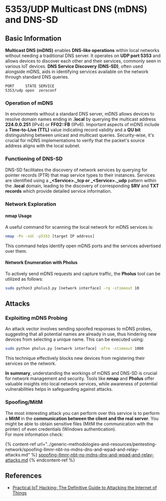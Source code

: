 # 5353/UDP Multicast DNS (mDNS) and DNS-SD





## **Basic Information**

**Multicast DNS (mDNS)** enables **DNS-like operations** within local networks without needing a traditional DNS server. It operates on **UDP port 5353** and allows devices to discover each other and their services, commonly seen in various IoT devices. **DNS Service Discovery (DNS-SD)**, often used alongside mDNS, aids in identifying services available on the network through standard DNS queries.

```
PORT     STATE SERVICE
5353/udp open  zeroconf
```

### **Operation of mDNS**

In environments without a standard DNS server, mDNS allows devices to resolve domain names ending in **.local** by querying the multicast address **224.0.0.251** (IPv4) or **FF02::FB** (IPv6). Important aspects of mDNS include a **Time-to-Live (TTL)** value indicating record validity and a **QU bit** distinguishing between unicast and multicast queries. Security-wise, it's crucial for mDNS implementations to verify that the packet's source address aligns with the local subnet.

### **Functioning of DNS-SD**

DNS-SD facilitates the discovery of network services by querying for pointer records (PTR) that map service types to their instances. Services are identified using a **_\<Service>.\_tcp or \_\<Service>.\_udp** pattern within the **.local** domain, leading to the discovery of corresponding **SRV** and **TXT records** which provide detailed service information.

### **Network Exploration**

#### **nmap Usage**

A useful command for scanning the local network for mDNS services is:

```bash
nmap -Pn -sUC -p5353 [target IP address]
```

This command helps identify open mDNS ports and the services advertised over them.

#### **Network Enumeration with Pholus**

To actively send mDNS requests and capture traffic, the **Pholus** tool can be utilized as follows:

```bash
sudo python3 pholus3.py [network interface] -rq -stimeout 10
```

## Attacks

### **Exploiting mDNS Probing**

An attack vector involves sending spoofed responses to mDNS probes, suggesting that all potential names are already in use, thus hindering new devices from selecting a unique name. This can be executed using:

```bash
sudo python pholus.py [network interface] -afre -stimeout 1000
```

This technique effectively blocks new devices from registering their services on the network.

**In summary**, understanding the workings of mDNS and DNS-SD is crucial for network management and security. Tools like **nmap** and **Pholus** offer valuable insights into local network services, while awareness of potential vulnerabilities helps in safeguarding against attacks.


### Spoofing/MitM

The most interesting attack you can perform over this service is to perform a **MitM** in the **communication between the client and the real server**. You might be able to obtain sensitive files (MitM the communication with the printer) of even credentials (Windows authentication).\
For more information check:

{% content-ref url="../generic-methodologies-and-resources/pentesting-network/spoofing-llmnr-nbt-ns-mdns-dns-and-wpad-and-relay-attacks.md" %}
[spoofing-llmnr-nbt-ns-mdns-dns-and-wpad-and-relay-attacks.md](../generic-methodologies-and-resources/pentesting-network/spoofing-llmnr-nbt-ns-mdns-dns-and-wpad-and-relay-attacks.md)
{% endcontent-ref %}

## References

* [Practical IoT Hacking: The Definitive Guide to Attacking the Internet of Things](https://books.google.co.uk/books/about/Practical\_IoT\_Hacking.html?id=GbYEEAAAQBAJ\&redir\_esc=y)




